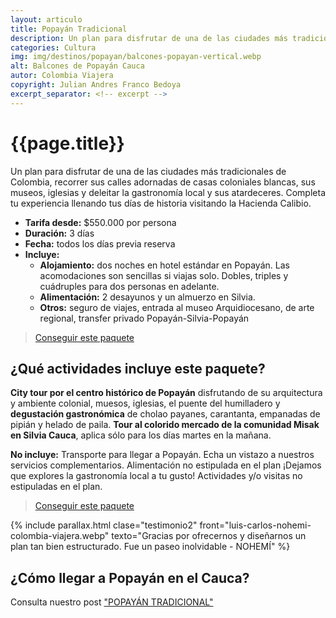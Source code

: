 ```yaml
---
layout: articulo
title: Popayán Tradicional
description: Un plan para disfrutar de una de las ciudades más tradicionales de Colombia, recorrer sus calles adornadas de casas coloniales
categories: Cultura
img: img/destinos/popayan/balcones-popayan-vertical.webp
alt: Balcones de Popayán Cauca
autor: Colombia Viajera
copyright: Julian Andres Franco Bedoya
excerpt_separator: <!-- excerpt -->
---
```


# {{page.title}}

Un plan para disfrutar de una de las ciudades más tradicionales de Colombia, recorrer sus calles adornadas de casas coloniales blancas, sus museos, iglesias y deleitar la gastronomía local y sus atardeceres. Completa tu experiencia llenando tus días de historia visitando la Hacienda Calibio.

<!-- excerpt -->

* **Tarifa desde:** $550.000 por persona
* **Duración:** 3 días
* **Fecha:** todos los días previa reserva
* **Incluye:**
  * **Alojamiento:** dos noches en hotel estándar en Popayán. Las acomodaciones son sencillas si viajas solo. Dobles, triples y cuádruples para dos personas en adelante.
  * **Alimentación:** 2 desayunos y un almuerzo en Silvia.
  * **Otros:** seguro de viajes, entrada al museo Arquidiocesano, de arte regional, transfer privado Popayán-Silvia-Popayán

>[Conseguir este paquete](https://api.whatsapp.com/send?phone=+573209673925&text=Hola.%20Me%20encantar%C3%ADa%20saber%20m%C3%A1s%20sobre%20este%20paquete:%20Tour%20Popay%C3%A1n%20y%20Silvia)

## ¿Qué actividades incluye este paquete?

**City tour por el centro histórico de Popayán** disfrutando de su arquitectura y ambiente colonial, muesos, iglesias, el puente del humilladero y **degustación gastronómica** de cholao payanes, carantanta, empanadas de pipián y helado de paila. **Tour al colorido mercado de la comunidad Misak en Silvia Cauca**, aplica sólo para los días martes en la mañana.

**No incluye:** Transporte para llegar a Popayán. Echa un vistazo a nuestros servicios complementarios. Alimentación no estipulada en el plan ¡Dejamos que explores la gastronomía local a tu gusto! Actividades y/o visitas no estipuladas en el plan.

>[Conseguir este paquete](https://api.whatsapp.com/send?phone=+573209673925&text=Hola.%20Me%20encantar%C3%ADa%20saber%20m%C3%A1s%20sobre%20este%20paquete:%20Tour%20Popay%C3%A1n%20y%20Silvia)

{% include parallax.html clase="testimonio2" front="luis-carlos-nohemi-colombia-viajera.webp" texto="Gracias por ofrecernos y diseñarnos un plan tan bien estructurado. Fue un paseo inolvidable - NOHEMÍ" %}

## ¿Cómo llegar a Popayán en el Cauca?

Consulta nuestro post ["POPAYÁN TRADICIONAL"]({{site.baseurl}}/popayan-historica/)
